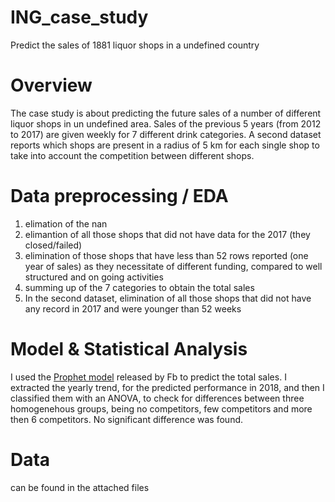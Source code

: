 # ING_case_study
Predict the sales of 1881 liquor shops in a undefined country

# Overview

The case study is about predicting the future sales of a number of different liquor shops in un undefined area. Sales of the previous 5 years (from 2012 to 2017) are given
weekly for 7 different drink categories. A second dataset reports which shops are present in a radius of 5 km for each single shop to take into account the competition between different shops. 

# Data preprocessing / EDA
1. elimation of the nan
2. elimantion of all those shops that did not have data for the 2017 (they closed/failed)
3. elimination of those shops that have less than 52 rows reported (one year of sales) as they necessitate of different funding, compared to well structured and on going activities
4. summing up of the 7 categories to obtain the total sales
5. In the second dataset, elimination of all those shops that did not have any record in 2017 and were younger than 52 weeks

# Model & Statistical Analysis
I used the [Prophet model](https://facebook.github.io/prophet/) released by Fb to predict the total sales. I extracted the yearly trend, for the predicted performance in 2018, and then I classified them with an ANOVA, to check for differences between three homogenehous groups, being no competitors, few competitors and more then 6 competitors. No significant difference was found.

# Data
can be found in the attached files

